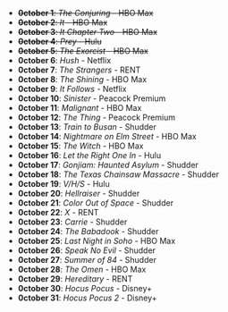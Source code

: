 - ~~**0ctober 1**: *The Conjuring* - HBO Max~~
- ~~**0ctober 2**: *It* - HBO Max~~
- ~~**0ctober 3**: *It Chapter Two* - HBO Max~~
- ~~**0ctober 4**: *Prey* - Hulu~~
- ~~**0ctober 5**: *The Exorcist* - HBO Max~~
- **0ctober 6**: *Hush* - Netflix
- **0ctober 7**: *The Strangers* - RENT
- **0ctober 8**: *The Shining* - HBO Max
- **0ctober 9**: *It Follows* - Netflix
- **0ctober 10**: *Sinister* - Peacock Premium
- **0ctober 11**: *Malignant* - HBO Max
- **0ctober 12**: *The Thing* - Peacock Premium
- **0ctober 13**: *Train to Busan* - Shudder
- **0ctober 14**: *Nightmare on Elm Street* - HBO Max
- **0ctober 15**: *The Witch* - HBO Max
- **0ctober 16**: *Let the Right One In* - Hulu
- **0ctober 17**: *Gonjiam: Haunted Asylum* - Shudder
- **0ctober 18**: *The Texas Chainsaw Massacre* - Shudder
- **0ctober 19**: *V/H/S* - Hulu
- **0ctober 20**: *Hellraiser* - Shudder
- **0ctober 21**: *Color Out of Space* - Shudder
- **0ctober 22**: *X* - RENT
- **0ctober 23**: *Carrie* - Shudder
- **0ctober 24**: *The Babadook* - Shudder
- **0ctober 25**: *Last Night in Soho* - HBO Max
- **0ctober 26**: *Speak No Evil* - Shudder
- **0ctober 27**: *Summer of 84* - Shudder
- **0ctober 28**: *The Omen* - HBO Max
- **0ctober 29**: *Hereditary* - RENT
- **0ctober 30**: *Hocus Pocus* - Disney+
- **0ctober 31**: *Hocus Pocus 2* - Disney+
